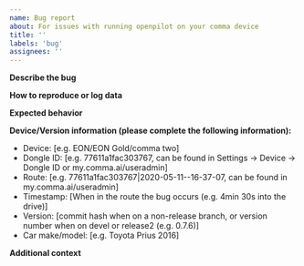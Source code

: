 ```yaml
---
name: Bug report
about: For issues with running openpilot on your comma device
title: ''
labels: 'bug'
assignees: ''
---
```


**Describe the bug**

<!-- A clear and concise description of what the bug is. -->

**How to reproduce or log data**

<!-- Steps to reproduce the behavior. -->

**Expected behavior**

<!-- A clear and concise description of what you expected to happen. -->

**Device/Version information (please complete the following information):**
 - Device: [e.g. EON/EON Gold/comma two]
 - Dongle ID: [e.g. 77611a1fac303767, can be found in Settings -> Device -> Dongle ID or my.comma.ai/useradmin]
 - Route: [e.g. 77611a1fac303767|2020-05-11--16-37-07, can be found in my.comma.ai/useradmin]
 - Timestamp: [When in the route the bug occurs (e.g. 4min 30s into the drive)]
 - Version: [commit hash when on a non-release branch, or version number when on devel or release2 (e.g. 0.7.6)]
 - Car make/model: [e.g. Toyota Prius 2016]

**Additional context**

<!-- Add any other context about the problem here. -->
